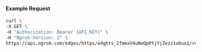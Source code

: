 <!-- Code generated for API Clients. DO NOT EDIT. -->

#### Example Request

```bash
curl \
-X GET \
-H "Authorization: Bearer {API_KEY}" \
-H "Ngrok-Version: 2" \
https://api.ngrok.com/edges/https/edghts_2fmmxV4uNoQpPtjYjZezz1ubua1/routes/edghtsrt_2fmmxT2jm61CIsoof6lkZPhJJtq/webhook_verification
```
